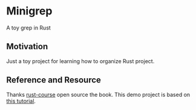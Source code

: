 # Minigrep

A toy grep in Rust

## Motivation

Just a toy project for learning how to organize Rust project.

## Reference and Resource

Thanks [rust-course](https://github.com/sunface/rust-course?tab=readme-ov-file) open source the book. This demo project is based on [this tutorial](https://course.rs/basic-practice/intro.html).
